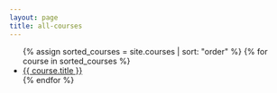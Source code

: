 ```yaml
---
layout: page
title: all-courses
---
```


<ul>
  {% assign sorted_courses = site.courses | sort: "order" %}
  {% for course in sorted_courses %}
    <li>
      <a href="{{ course.url | absolute_url }}">{{ course.title }}</a> 
    </li>
  {% endfor %}
</ul>
